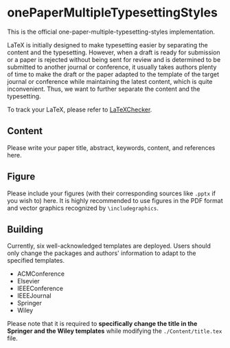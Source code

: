 # onePaperMultipleTypesettingStyles

This is the official one-paper-multiple-typesetting-styles implementation. 

LaTeX is initially designed to make typesetting easier by separating the content and the typesetting. However, when a draft is ready for submission or a paper is rejected without being sent for review and is determined to be submitted to another journal or conference, it usually takes authors plenty of time to make the draft or the paper adapted to the template of the target journal or conference while maintaining the latest content, which is quite inconvenient. Thus, we want to further separate the content and the typesetting. 

To track your LaTeX, please refer to [LaTeXChecker](https://github.com/BatchClayderman/LaTeXChecker). 

## Content

Please write your paper title, abstract, keywords, content, and references here. 

## Figure

Please include your figures (with their corresponding sources like ``.pptx`` if you wish to) here. It is highly recommended to use figures in the PDF format and vector graphics recognized by ``\includegraphics``. 

## Building

Currently, six well-acknowledged templates are deployed. Users should only change the packages and authors' information to adapt to the specified templates. 

- ACMConference
- Elsevier
- IEEEConference
- IEEEJournal
- Springer
- Wiley

Please note that it is required to **specifically change the title in the Springer and the Wiley templates** while modifying the ``./Content/title.tex`` file. 
